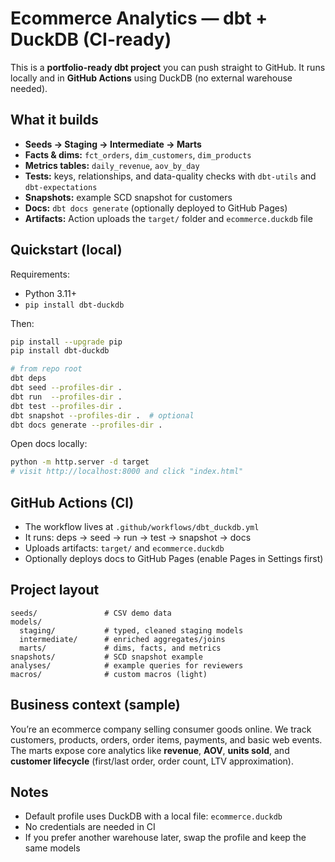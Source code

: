 # Ecommerce Analytics — dbt + DuckDB (CI-ready)

This is a **portfolio-ready dbt project** you can push straight to GitHub. It runs locally and in **GitHub Actions** using DuckDB (no external warehouse needed).

## What it builds
- **Seeds → Staging → Intermediate → Marts**
- **Facts & dims:** `fct_orders`, `dim_customers`, `dim_products`
- **Metrics tables:** `daily_revenue`, `aov_by_day`
- **Tests:** keys, relationships, and data-quality checks with `dbt-utils` and `dbt-expectations`
- **Snapshots:** example SCD snapshot for customers
- **Docs:** `dbt docs generate` (optionally deployed to GitHub Pages)
- **Artifacts:** Action uploads the `target/` folder and `ecommerce.duckdb` file

## Quickstart (local)

Requirements:
- Python 3.11+
- `pip install dbt-duckdb`

Then:
```bash
pip install --upgrade pip
pip install dbt-duckdb

# from repo root
dbt deps
dbt seed --profiles-dir .
dbt run  --profiles-dir .
dbt test --profiles-dir .
dbt snapshot --profiles-dir .  # optional
dbt docs generate --profiles-dir .
```

Open docs locally:
```bash
python -m http.server -d target
# visit http://localhost:8000 and click "index.html"
```

## GitHub Actions (CI)

- The workflow lives at `.github/workflows/dbt_duckdb.yml`
- It runs: deps → seed → run → test → snapshot → docs
- Uploads artifacts: `target/` and `ecommerce.duckdb`
- Optionally deploys docs to GitHub Pages (enable Pages in Settings first)

## Project layout

```
seeds/               # CSV demo data
models/
  staging/           # typed, cleaned staging models
  intermediate/      # enriched aggregates/joins
  marts/             # dims, facts, and metrics
snapshots/           # SCD snapshot example
analyses/            # example queries for reviewers
macros/              # custom macros (light)
```

## Business context (sample)

You’re an ecommerce company selling consumer goods online. We track customers, products, orders, order items, payments, and basic web events. The marts expose core analytics like **revenue**, **AOV**, **units sold**, and **customer lifecycle** (first/last order, order count, LTV approximation).

## Notes

- Default profile uses DuckDB with a local file: `ecommerce.duckdb`
- No credentials are needed in CI
- If you prefer another warehouse later, swap the profile and keep the same models
